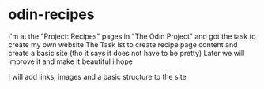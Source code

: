 # odin-recipes
I'm at the "Project: Recipes" pages in "The Odin Project" and got the task to create my own website
The Task ist to create recipe page content and create a basic site (tho it says it does not have to be pretty)
Later we will improve it and make it beautiful i hope

I will add links, images and a basic structure to the site
